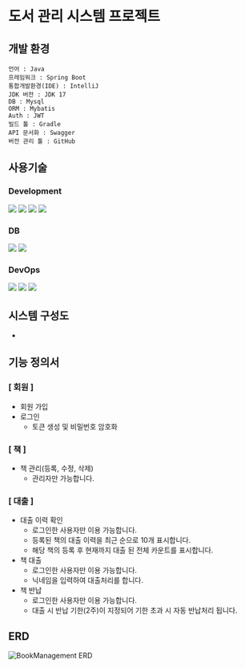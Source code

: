 # 도서 관리 시스템 프로젝트

## 개발 환경
```
언어 : Java
프레임워크 : Spring Boot
통합개발환경(IDE) : IntelliJ
JDK 버전 : JDK 17
DB : Mysql
ORM : Mybatis
Auth : JWT
빌드 툴 : Gradle
API 문서화 : Swagger
버전 관리 툴 : GitHub
```

## 사용기술
### Development
<img src="https://img.shields.io/badge/java-007396?style=for-the-badge&logo=Java&logoColor=white"> <img src="https://img.shields.io/badge/springboot-6DB33F?style=for-the-badge&logo=springboot&logoColor=white"> <img src="https://img.shields.io/badge/Mybatis-007DB8?style=for-the-badge&logo=Mybatis&logoColor=white">  <img src="https://img.shields.io/badge/JWT-2088FF?style=for-the-badge&logo=JWT&logoColor=white">

### DB
<img src="https://img.shields.io/badge/mysql-4479A1?style=for-the-badge&logo=mysql&logoColor=white"> <img src="https://img.shields.io/badge/amazon s3-569A31?style=for-the-badge&logo=amazons3&logoColor=white">

### DevOps
<img src="https://img.shields.io/badge/amazon ec2-FF9900?style=for-the-badge&logo=mamazonec2&logoColor=white">  <img src="https://img.shields.io/badge/github actions-2088FF?style=for-the-badge&logo=githubactions&logoColor=white"> <img src="https://img.shields.io/badge/amazon s3-569A31?style=for-the-badge&logo=amazons3&logoColor=white">


## 시스템 구성도

-

## 기능 정의서
### [ 회원 ]
- 회원 가입
- 로그인
  - 토큰 생성 및 비밀번호 암호화

### [ 책 ]
- 책 관리(등록, 수정, 삭제)
  - 관리자만 가능합니다.

### [ 대출 ]
- 대출 이력 확인
  - 로그인한 사용자만 이용 가능합니다. 
  - 등록된 책의 대출 이력을 최근 순으로 10개 표시합니다.
  - 해당 책의 등록 후 현재까지 대출 된 전체 카운트를 표시합니다.
- 책 대출
  - 로그인한 사용자만 이용 가능합니다.
  - 닉네임을 입력하여 대출처리를 합니다.
- 책 반납
  - 로그인한 사용자만 이용 가능합니다.
  - 대출 시 반납 기한(2주)이 지정되어 기한 초과 시 자동 반납처리 됩니다.


## ERD
![BookManagement ERD](https://github.com/woojkk/BookManagement/assets/122269418/e2e40e83-ad5a-462a-8b82-ed0f34bbd7dc)

